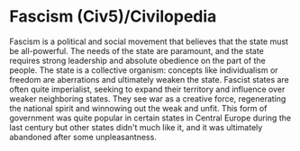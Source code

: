 # Fascism (Civ5)/Civilopedia

Fascism is a political and social movement that believes that the state must be all-powerful. The needs of the state are paramount, and the state requires strong leadership and absolute obedience on the part of the people. The state is a collective organism: concepts like individualism or freedom are aberrations and ultimately weaken the state. Fascist states are often quite imperialist, seeking to expand their territory and influence over weaker neighboring states. They see war as a creative force, regenerating the national spirit and winnowing out the weak and unfit. This form of government was quite popular in certain states in Central Europe during the last century but other states didn't much like it, and it was ultimately abandoned after some unpleasantness.
